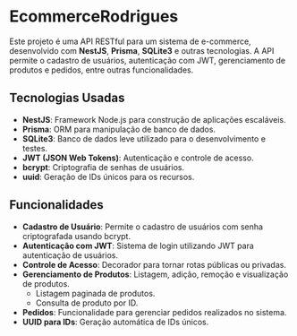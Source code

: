 # EcommerceRodrigues

Este projeto é uma API RESTful para um sistema de e-commerce, desenvolvido com **NestJS**, **Prisma**, **SQLite3** e outras tecnologias. A API permite o cadastro de usuários, autenticação com JWT, gerenciamento de produtos e pedidos, entre outras funcionalidades.

## Tecnologias Usadas

- **NestJS**: Framework Node.js para construção de aplicações escaláveis.
- **Prisma**: ORM para manipulação de banco de dados.
- **SQLite3**: Banco de dados leve utilizado para o desenvolvimento e testes.
- **JWT (JSON Web Tokens)**: Autenticação e controle de acesso.
- **bcrypt**: Criptografia de senhas de usuários.
- **uuid**: Geração de IDs únicos para os recursos.

## Funcionalidades

- **Cadastro de Usuário**: Permite o cadastro de usuários com senha criptografada usando bcrypt.
- **Autenticação com JWT**: Sistema de login utilizando JWT para autenticação de usuários.
- **Controle de Acesso**: Decorador para tornar rotas públicas ou privadas.
- **Gerenciamento de Produtos**: Listagem, adição, remoção e visualização de produtos.
  - Listagem paginada de produtos.
  - Consulta de produto por ID.
- **Pedidos**: Funcionalidade para gerenciar pedidos realizados no sistema.
- **UUID para IDs**: Geração automática de IDs únicos.
